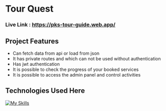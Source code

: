 # Tour Quest

### Live Link : https://pks-tour-guide.web.app/

## Project Features

- Can fetch data from api or load from json
- It has private routes and which can not be used without authentication
- Has jwt authentication
- It is possible to check the progress of your booked services
- It is possible to access the admin panel and control activities

## Technologies Used Here
[![My Skills](https://skillicons.dev/icons?i=html,css,react,tailwind,js,firebase,vercel)](https://skillicons.dev)

